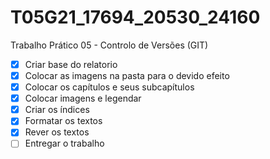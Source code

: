 # T05G21_17694_20530_24160
Trabalho Prático 05 - Controlo de Versões (GIT) 
- [x] Criar base do relatorio
- [x] Colocar as imagens na pasta para o devido efeito
- [x] Colocar os capítulos e seus subcapítulos
- [x] Colocar imagens e legendar
- [x] Criar os índices
- [x] Formatar os textos
- [x] Rever os textos
- [ ] Entregar o trabalho